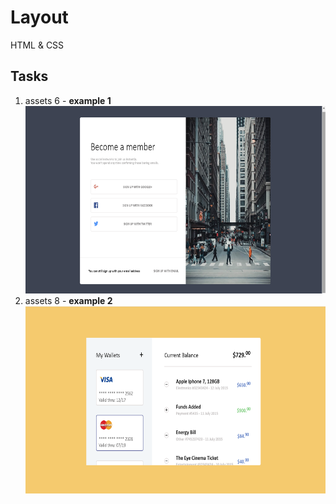 # Layout
HTML & CSS

## Tasks
1. assets 6 - **example 1**
<br><img width=610px height=300px src='https://github.com/appolinariy/Layout/blob/master/assets%206/итог.png'><br>
2. assets 8 - **example 2**
<br><img width=610px height=300px src='https://github.com/appolinariy/Layout/blob/master/assets%208/итог.png'><br>
